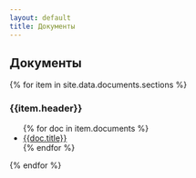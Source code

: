 ```yaml
---
layout: default
title: Документы
---
```

<main class="main">
            <section class="info-section">
                <div class="info-section__content-wrapper content-wrapper">
                    <h2 class="info-section__title default-section-title">Документы</h2>
                    {% for item in site.data.documents.sections %}
                    <div class="info-section__document-block">
                        <h3 class="info-section__card-title default-card-title">{{item.header}}</h3>
                        <ul class="info-section__doc-list default-info-list">
                            {% for doc in item.documents %}
                                <li><a href="{{doc.url}}">{{doc.title}}</a></li>
                            {% endfor %}
                        </ul>
                    </div>
                    {% endfor %}
                </div>
            </section>
        </main>